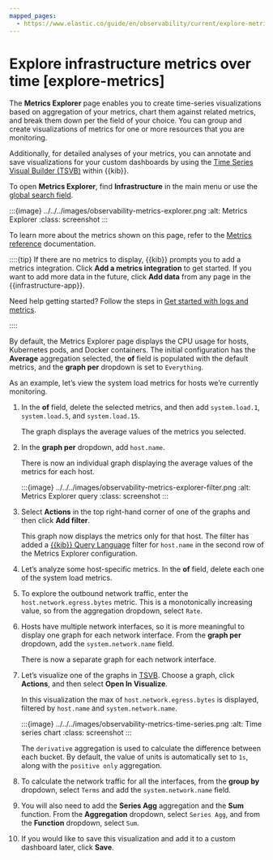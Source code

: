 ```yaml
---
mapped_pages:
  - https://www.elastic.co/guide/en/observability/current/explore-metrics.html
---
```


# Explore infrastructure metrics over time [explore-metrics]

The **Metrics Explorer** page enables you to create time-series visualizations based on aggregation of your metrics, chart them against related metrics, and break them down per the field of your choice. You can group and create visualizations of metrics for one or more resources that you are monitoring.

Additionally, for detailed analyses of your metrics, you can annotate and save visualizations for your custom dashboards by using the [Time Series Visual Builder (TSVB)](https://www.elastic.co/guide/en/kibana/current/legacy-editors.html#tsvb-panel) within {{kib}}.

To open **Metrics Explorer**, find **Infrastructure** in the main menu or use the [global search field](../../../get-started/the-stack.md#kibana-navigation-search).

:::{image} ../../../images/observability-metrics-explorer.png
:alt: Metrics Explorer
:class: screenshot
:::

To learn more about the metrics shown on this page, refer to the [Metrics reference](https://www.elastic.co/guide/en/observability/current/metrics-reference.html) documentation.

::::{tip}
If there are no metrics to display, {{kib}} prompts you to add a metrics integration. Click **Add a metrics integration** to get started. If you want to add more data in the future, click **Add data** from any page in the {{infrastructure-app}}.

Need help getting started? Follow the steps in [Get started with logs and metrics](get-started-with-system-metrics.md).

::::


By default, the Metrics Explorer page displays the CPU usage for hosts, Kubernetes pods, and Docker containers. The initial configuration has the **Average** aggregation selected, the **of** field is populated with the default metrics, and the **graph per** dropdown is set to `Everything`.

As an example, let’s view the system load metrics for hosts we’re currently monitoring.

1. In the **of** field, delete the selected metrics, and then add `system.load.1`, `system.load.5`, and `system.load.15`.

    The graph displays the average values of the metrics you selected.

2. In the **graph per** dropdown, add `host.name`.

    There is now an individual graph displaying the average values of the metrics for each host.

    :::{image} ../../../images/observability-metrics-explorer-filter.png
    :alt: Metrics Explorer query
    :class: screenshot
    :::

3. Select **Actions** in the top right-hand corner of one of the graphs and then click **Add filter**.

    This graph now displays the metrics only for that host. The filter has added a [{{kib}} Query Language](../../../explore-analyze/query-filter/languages/kql.md) filter for `host.name` in the second row of the Metrics Explorer configuration.

4. Let’s analyze some host-specific metrics. In the **of** field, delete each one of the system load metrics.
5. To explore the outbound network traffic, enter the `host.network.egress.bytes` metric. This is a monotonically increasing value, so from the aggregation dropdown, select `Rate`.
6. Hosts have multiple network interfaces, so it is more meaningful to display one graph for each network interface. From the **graph per** dropdown, add the `system.network.name` field.

    There is now a separate graph for each network interface.

7. Let’s visualize one of the graphs in [TSVB](https://www.elastic.co/guide/en/kibana/current/legacy-editors.html#tsvb-panel). Choose a graph, click **Actions**, and then select **Open In Visualize**.

    In this visualization the max of `host.network.egress.bytes` is displayed, filtered by `host.name` and `system.network.name`.

    :::{image} ../../../images/observability-metrics-time-series.png
    :alt: Time series chart
    :class: screenshot
    :::

    The `derivative` aggregation is used to calculate the difference between each bucket. By default, the value of units is automatically set to `1s`, along with the `positive only` aggregation.

8. To calculate the network traffic for all the interfaces, from the **group by** dropdown, select `Terms` and add the `system.network.name` field.
9. You will also need to add the **Series Agg** aggregation and the **Sum** function. From the **Aggregation** dropdown, select `Series Agg`, and from the **Function** dropdown, select `Sum`.
10. If you would like to save this visualization and add it to a custom dashboard later, click **Save**.
